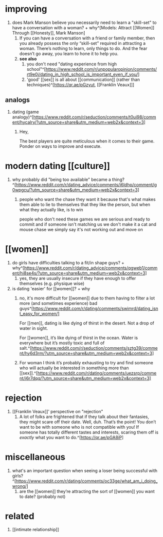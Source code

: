 # improving
1. does Mark Manson believe you necessarily need to learn a "skill-set" to have a conversation with a woman? + why^[Models: Attract [[Women]] Through [[Honesty]], Mark Manson]
	1. If you can have a conversation with a friend or family member, then you already possess the only “skill-set” required in attracting a woman. There’s nothing to learn, only things to do. And the fear doesn’t go away, you learn to hone it to help you.
	2. **see also**
		1. you don't need "dating experience from high school"^[https://www.reddit.com/r/unpopularopinion/comments/rt9e0j/dating_in_high_school_is_important_even_if_you/]
		2. 'good' [[sex]] is all about [[communication]] (rather than techniques)^[https://qr.ae/pGzyut, [[Franklin Veaux]]]

## analogs
1. dating (game analogy)^[https://www.reddit.com/r/seduction/comments/t0ui98/comment/hycalry/?utm_source=share&utm_medium=web2x&context=3]
	1. Hey,

		The best players are quite meticulous when it comes to their game. Ponder on ways to improve and execute.

# modern dating [[culture]]
1. why probably did "being too available" became a thing?^[https://www.reddit.com/r/dating_advice/comments/i6ldhp/comment/g0wpgcu/?utm_source=share&utm_medium=web2x&context=3]
	1. people who want the chase they want it because that's what makes them able to lie to themselves that they like the person, but when what they actually like, is to win

		people who don't need these games we are serious and ready to commit and if someone isn't matching us we don't make it a cat and mouse chase we simply say it's not working out and move on

# [[women]]
1. do girls have difficulties talking to a fit/in shape guys? + why^[https://www.reddit.com/r/dating_advice/comments/qgweb1/comment/hi8se4s/?utm_source=share&utm_medium=web2x&context=3]
	1. yes, they are usually insecure if they have enough to offer themselves (e.g. physique wise)
2. is dating 'easier' for [[women]]? + why
	1. no, it's more difficult for [[women]] due to them having to filter a lot more (and sometimes experience) bad guys^[https://www.reddit.com/r/dating/comments/swimrd/dating_isnt_easy_for_women/]

		For [[men]], dating is like dying of thirst in the desert. Not a drop of water in sight.

		For [[women]], it’s like dying of thirst in the ocean. Water is everywhere but it’s mostly toxic and full of salt.^[https://www.reddit.com/r/seduction/comments/sztg39/comment/hy6d3rm/?utm_source=share&utm_medium=web2x&context=3]
	2. For woman I think it’s probably exhausting to try and find someone who will actually be interested in something more than [[sex]].^[https://www.reddit.com/r/dating/comments/uezsrp/comment/i6r7dqq/?utm_source=share&utm_medium=web2x&context=3]

# rejection
1. [[Franklin Veaux]]' perspective on "rejection"
	1. A lot of folks are frightened that if they talk about their fantasies, they might scare off their date. Well, duh. That’s the point! You don’t want to be with someone who is not compatible with you! If someone has totally different tastes and interests, scaring them off is *exactly* what you want to do.^[https://qr.ae/pGA8iP]

# miscellaneous
1. what's an important question when seeing a loser being successful with girls?^[https://www.reddit.com/r/dating/comments/oc33ge/what_am_i_doing_wrong/]
	1. are the [[women]] they’re attracting the sort of [[women]] you want to date? (probably not)

# related
1. [[intimate relationship]]